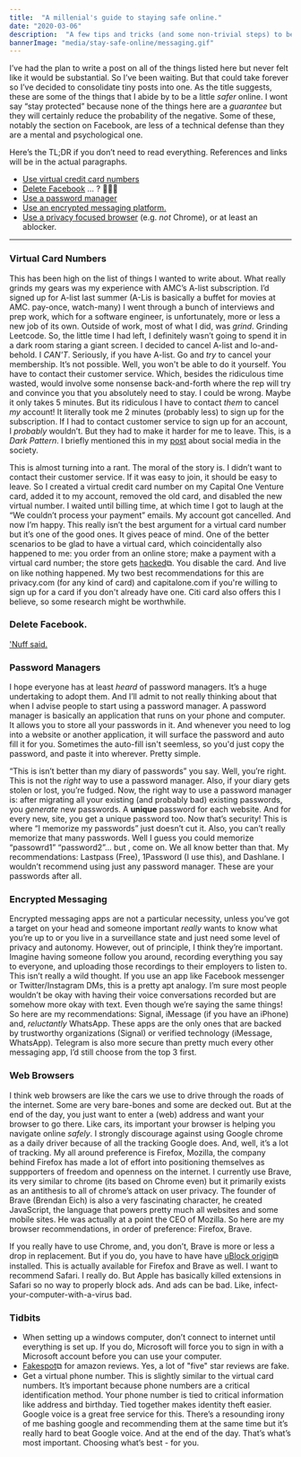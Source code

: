 ```yaml
---
title:  "A millenial's guide to staying safe online."
date: "2020-03-06"
description:  "A few tips and tricks (and some non-trivial steps) to being a responsible citizen of the interwebs."
bannerImage: "media/stay-safe-online/messaging.gif"
---
```


I’ve had the plan to write a post on all of the things listed here but never felt like it would be substantial. So I’ve been waiting. But that could take forever so I’ve decided to consolidate tiny posts into one. 
As the title suggests, these are some of the things that I abide by to be a little *safer* online. I wont say “stay protected” because none of the things here are a *guarantee* but they will certainly reduce the probability of the negative.  Some of these, notably the section on Facebook, are less of a technical defense than they are a mental and psychological one. 

Here’s the TL;DR if you don’t need to read everything. References and links will be in the actual paragraphs.

- [Use virtual credit card numbers](#virtual-card-numbers)
- [Delete Facebook](#delete-facebook) … ? 🤷🏾‍♂️
- [Use a password manager](#password-manangers)
- [Use an encrypted messaging platform.](#encrypted-messaging)
- [Use a privacy focused browser](#web-browsers) (e.g. _not_ Chrome), or at least an ablocker.

---
### Virtual Card Numbers


This has been high on the list of things I wanted to write about. What really grinds my gears was my experience with AMC’s A-list subscription. I’d signed up for A-list last summer  (A-Lis is basically a buffet for movies at AMC. pay-once, watch-many) I went through a bunch of interviews and prep work, which for a software engineer, is unfortunately, more or less a new job of its own. Outside of work, most of what I did, was *grind*. Grinding Leetcode. So, the little time I had left, I definitely wasn’t going to spend it in a dark room staring a giant screen. I decided to cancel A-list and lo-and-behold. I *CAN'T*.  Seriously, if you have A-list. Go and *try* to cancel your membership. It’s not possible. Well, you won't be able to do it yourself. You have to contact their customer service. Which, besides the ridiculous time wasted, would involve some nonsense back-and-forth where the rep will try and convince you that you absolutely need to stay. I could be wrong. Maybe it only takes 5 minutes. But its ridiculous I have to contact *them* to cancel *my* account! It literally took me 2 minutes (probably less) to sign up for the subscription. If I had to contact customer service to sign up for an account, I *probably* wouldn’t. But they had to make it harder for me to leave. This, is a *Dark Pattern*.  I briefly mentioned this in my [post](/no-social-media-no-life) about social media in the society. 

<media-box src="media/stay-safe-online/virtual_card.png" name="Totally unreal virtual cards" noBorder=true></media-box>

This is almost turning into a rant. The moral of the story is. I didn’t want to contact their customer service. If it was easy to join, it should be easy to leave. So I created a virtual credit card number on my Capital One Venture card, added it to my account, removed the old card, and disabled the new virtual number. I waited until billing time, at which time I got to laugh at the “We couldn’t process your payment” emails. My account got cancelled. And now I’m happy. This really isn’t the best argument for a virtual card number but it’s one of the good ones. It gives peace of mind. One of the better scenarios to be glad to have a virtual card, which coincidentally also happened to me: you order from an online store; make a payment with a virtual card number; the store gets [hacked](https://www.theverge.com/2020/2/25/21153434/slickwraps-apologizes-customers-bad-data-breach)⧉. You disable the card. And live on like nothing happened. My two best recommendations for this are privacy.com (for any kind of card) and capitalone.com if you're willing to sign up for a card if you don't already have one. Citi card also offers this I believe, so some research might be worthwhile. 

### Delete Facebook.
['Nuff said.](/no-social-media-no-life)

### Password Managers
I hope everyone has at least *heard* of password managers. It’s a huge undertaking to adopt them. And I’ll admit to not really thinking about that when I advise people to start using a password manager. A password manager is basically an application that runs on your phone and computer. It allows you to store all your passwords in it. And whenever you need to log into a website or another application, it will surface the password and auto fill it for you. Sometimes the auto-fill isn't seemless, so you'd just copy the password, and paste it into wherever. Pretty simple.

<media-box src="media/stay-safe-online/password_managers.jpg" name="Password managers posing for a photoshoot"></media-box>

“This is isn’t better than my diary of passwords” you say. Well, you’re right. This is not the *right* way to use a password manager. Also, if your diary gets stolen or lost, you’re fudged. Now, the right way to use a password manager is: after migrating all your existing (and probably bad) existing passwords, you *generate* new passwords. A **unique** password for each website. And for every new, site, you get a unique password too. Now that’s security! This is where “I memorize my passwords” just doesn’t cut it. Also, you can’t really memorize that many passwords. Well I guess you could memorize “passowrd1” “password2”… but , come on. We all know better than that. My recommendations:  Lastpass (Free), 1Password (I use this), and Dashlane. I wouldn’t recommend using just any password manager. These are your passwords after all.

### Encrypted Messaging
Encrypted messaging apps are not a particular necessity, unless you’ve got a target on your head and someone important *really* wants to know what you’re up to or you live in a surveillance state and just need some level of privacy and autonomy. However, out of principle, I think they’re important. Imagine having someone follow you around, recording everything you say to everyone, and uploading those recordings to their employers to listen to. This isn’t really a wild thought. If you use an app like Facebook messenger or Twitter/Instagram DMs, this is a pretty apt analogy. I’m sure most people wouldn’t be okay with having their voice conversations recorded but are somehow more okay with text. Even though we’re saying the same things!
<media-box src="media/stay-safe-online/messaging.gif" name="Blue Bubbles FTW!"></media-box>
So here are my recommendations: Signal, iMessage (if you have an iPhone) and, *reluctantly* WhatsApp. These apps are the only ones that are backed by trustworthy organizations (Signal) or verified technology (iMessage, WhatsApp). Telegram is also more secure than pretty much every other messaging app, I’d still choose from the top 3 first.

### Web Browsers
I think web browsers are like the cars we use to drive through the roads of the internet. Some are very bare-bones and some are decked out. But at the end of the day, you just want to enter a (web) address and want your browser to go there. Like cars, its important your browser is helping you navigate online *safely*. I strongly discourage against using Google chrome as a daily driver because of all the tracking Google does. And, well, it’s a lot of tracking.
My all around preference is Firefox, Mozilla, the company behind Firefox has made a lot of effort into positioning themselves as suppporters of freedom and openness on the internet. I currently use Brave, its very similar to chrome (its based on Chrome even) but it primarily exists as an antithesis to all of chrome’s attack on user privacy. The founder of Brave (Brendan Eich) is also a very fascinating character, he created JavaScript, the language that powers pretty much all websites and some mobile sites. He was actually at a point the CEO of Mozilla. So here are my browser recommendations, in order of preference: Firefox, Brave.
<media-box src="media/stay-safe-online/brave_browser.gif" name="Bravely choose Brave" noborder="true"></media-box>


If you really have to use Chrome, and, you don’t, Brave is more or less a drop in replacement. But if you do, you have to have have [uBlock origin](https://github.com/gorhill/uBlock)⧉ installed. This is actually available for Firefox and Brave as well. I want to recommend Safari. I really do. But Apple has basically killed extensions in Safari so no way to properly block ads. And ads can be bad. Like, infect-your-computer-with-a-virus bad. 

### Tidbits
- When setting up a windows computer, don’t connect to internet until everything is set up. If you do, Microsoft will force you to sign in with a Microsoft account before you can use your computer. 
- [Fakespot](fakespot.com)⧉ for amazon reviews. Yes, a lot of "five" star reviews are fake.
- Get a virtual phone number. This is slightly similar to the virtual card numbers. It’s important because phone numbers are a critical identification method. Your phone number is tied to critical information like address and birthday. Tied together makes identity theft easier. Google voice is a great free service for this. There’s a resounding irony of me bashing google and recommending them at the same time but it’s really hard to beat Google voice. And at the end of the day. That’s what’s most important. Choosing what’s best - for you. 

